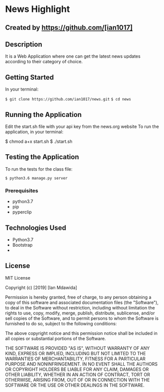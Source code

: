 # News Highlight

## Created by https://github.com/[ian1017]

## Description
It is a Web Application where one can get the latest news updates according to their category of choice.

## Getting Started
In your terminal:

  `$ git clone https://github.com/ian1017/news.git`
  `$ cd news`

## Running the Application
Edit the start.sh file with your api key from the news.org website
To run the application, in your terminal:

  $ chmod a+x start.sh
  $ ./start.sh

## Testing the Application
To run the tests for the class file:

  `$ python3.6 manage.py server`
  
### Prerequisites
* python3.7
* pip
* pyperclip


        
## Technologies Used
* Python3.7
* Bootstrap
* 

## License

MIT License

Copyright (c) [2019] [Ian Mdawida]

Permission is hereby granted, free of charge, to any person obtaining a copy
of this software and associated documentation files (the "Software"), to deal
in the Software without restriction, including without limitation the rights
to use, copy, modify, merge, publish, distribute, sublicense, and/or sell
copies of the Software, and to permit persons to whom the Software is
furnished to do so, subject to the following conditions:

The above copyright notice and this permission notice shall be included in all
copies or substantial portions of the Software.

THE SOFTWARE IS PROVIDED "AS IS", WITHOUT WARRANTY OF ANY KIND, EXPRESS OR
IMPLIED, INCLUDING BUT NOT LIMITED TO THE WARRANTIES OF MERCHANTABILITY,
FITNESS FOR A PARTICULAR PURPOSE AND NONINFRINGEMENT. IN NO EVENT SHALL THE
AUTHORS OR COPYRIGHT HOLDERS BE LIABLE FOR ANY CLAIM, DAMAGES OR OTHER
LIABILITY, WHETHER IN AN ACTION OF CONTRACT, TORT OR OTHERWISE, ARISING FROM,
OUT OF OR IN CONNECTION WITH THE SOFTWARE OR THE USE OR OTHER DEALINGS IN THE
SOFTWARE.
